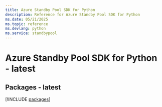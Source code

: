 ```yaml
---
title: Azure Standby Pool SDK for Python
description: Reference for Azure Standby Pool SDK for Python
ms.date: 05/21/2025
ms.topic: reference
ms.devlang: python
ms.service: standbypool
---
```

# Azure Standby Pool SDK for Python - latest
## Packages - latest
[!INCLUDE [packages](standby-pool-index.md)]